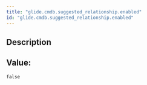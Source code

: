 ```yaml
---
title: "glide.cmdb.suggested_relationship.enabled"
id: "glide.cmdb.suggested_relationship.enabled"
---
```

## Description



## Value: 
```
false
```